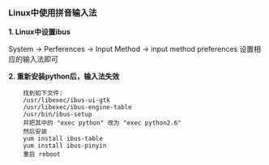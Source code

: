 ### Linux中使用拼音输入法

**1. Linux中设置ibus**      

System -> Perferences -> Input Method -> input method preferences 设置相应的输入法即可

**2. 重新安装python后，输入法失效**   
```
	找到如下文件:
	/usr/libexec/ibus-ui-gtk
	/usr/libexec/ibus-engine-table
	/usr/bin/ibus-setup
	并把其中的 "exec python" 改为 "exec python2.6"
	然后安装
	yum install ibus-table
	yum install ibus-pinyin
	重启 reboot
```






